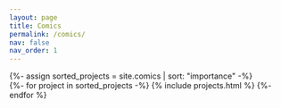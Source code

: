 ```yaml
---
layout: page
title: Comics
permalink: /comics/
nav: false
nav_order: 1
---
```


<div class="projects">
<!-- Display projects without categories -->
  {%- assign sorted_projects = site.comics | sort: "importance" -%}
  <!-- Generate cards for each project -->
  <div class="grid">
    {%- for project in sorted_projects -%}
      {% include projects.html %}
    {%- endfor %}
  </div>
</div>